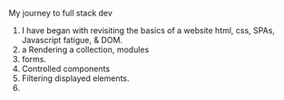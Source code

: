 My journey to full stack dev 
1. I have began with revisiting the basics of a website html, css, SPAs, Javascript fatigue, & DOM. 
2. a Rendering a collection, modules
3. forms.
4. Controlled components
5. Filtering displayed elements.
6. 
